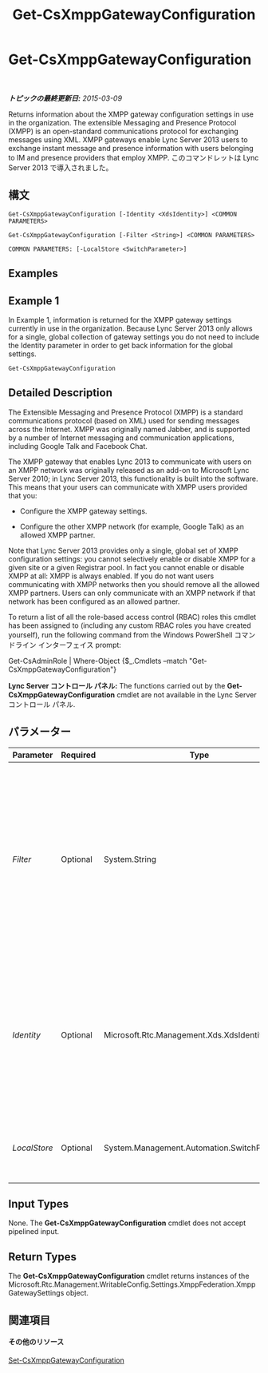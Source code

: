 ﻿---
title: Get-CsXmppGatewayConfiguration
TOCTitle: Get-CsXmppGatewayConfiguration
ms:assetid: 4c9ee876-de89-420c-bda9-9901cef47799
ms:mtpsurl: https://technet.microsoft.com/ja-jp/library/JJ204869(v=OCS.15)
ms:contentKeyID: 48272024
ms.date: 05/19/2016
mtps_version: v=OCS.15
ms.translationtype: HT
---

# Get-CsXmppGatewayConfiguration

 

_**トピックの最終更新日:** 2015-03-09_

Returns information about the XMPP gateway configuration settings in use in the organization. The extensible Messaging and Presence Protocol (XMPP) is an open-standard communications protocol for exchanging messages using XML. XMPP gateways enable Lync Server 2013 users to exchange instant message and presence information with users belonging to IM and presence providers that employ XMPP. このコマンドレットは Lync Server 2013 で導入されました。

## 構文

    Get-CsXmppGatewayConfiguration [-Identity <XdsIdentity>] <COMMON PARAMETERS>

    Get-CsXmppGatewayConfiguration [-Filter <String>] <COMMON PARAMETERS>

    COMMON PARAMETERS: [-LocalStore <SwitchParameter>]

## Examples

## Example 1

In Example 1, information is returned for the XMPP gateway settings currently in use in the organization. Because Lync Server 2013 only allows for a single, global collection of gateway settings you do not need to include the Identity parameter in order to get back information for the global settings.

    Get-CsXmppGatewayConfiguration

## Detailed Description

The Extensible Messaging and Presence Protocol (XMPP) is a standard communications protocol (based on XML) used for sending messages across the Internet. XMPP was originally named Jabber, and is supported by a number of Internet messaging and communication applications, including Google Talk and Facebook Chat.

The XMPP gateway that enables Lync 2013 to communicate with users on an XMPP network was originally released as an add-on to Microsoft Lync Server 2010; in Lync Server 2013, this functionality is built into the software. This means that your users can communicate with XMPP users provided that you:

  -   
    Configure the XMPP gateway settings.

  -   
    Configure the other XMPP network (for example, Google Talk) as an allowed XMPP partner.

Note that Lync Server 2013 provides only a single, global set of XMPP configuration settings: you cannot selectively enable or disable XMPP for a given site or a given Registrar pool. In fact you cannot enable or disable XMPP at all: XMPP is always enabled. If you do not want users communicating with XMPP networks then you should remove all the allowed XMPP partners. Users can only communicate with an XMPP network if that network has been configured as an allowed partner.

To return a list of all the role-based access control (RBAC) roles this cmdlet has been assigned to (including any custom RBAC roles you have created yourself), run the following command from the Windows PowerShell コマンドライン インターフェイス prompt:

Get-CsAdminRole | Where-Object {$\_.Cmdlets –match "Get-CsXmppGatewayConfiguration"}

**Lync Server コントロール パネル:** The functions carried out by the **Get-CsXmppGatewayConfiguration** cmdlet are not available in the Lync Server コントロール パネル.

## パラメーター


<table>
<colgroup>
<col style="width: 25%" />
<col style="width: 25%" />
<col style="width: 25%" />
<col style="width: 25%" />
</colgroup>
<thead>
<tr class="header">
<th>Parameter</th>
<th>Required</th>
<th>Type</th>
<th>Description</th>
</tr>
</thead>
<tbody>
<tr class="odd">
<td><p><em>Filter</em></p></td>
<td><p>Optional</p></td>
<td><p>System.String</p></td>
<td><p>Enables you to use wildcard values when referencing a collection of XMPP gateway configuration settings. Because you can only have a single, global instance of these settings there is no reason to use the Filter parameter. However, if you prefer you can use the following syntax to reference the global settings:</p>
<p>-Filter &quot;g*&quot;</p>
<p>That syntax brings back all the XMPP gateway configuration settings that have an Identity that begins with the letter &quot;g&quot;.</p></td>
</tr>
<tr class="even">
<td><p><em>Identity</em></p></td>
<td><p>Optional</p></td>
<td><p>Microsoft.Rtc.Management.Xds.XdsIdentity</p></td>
<td><p>Unique identifier for the XMPP gateway configuration settings. Because you can only have a single, global instance of these settings, you do not need to specify an Identity when calling the <strong>Get-CsXmppGatewayConfiguration</strong> cmdlet. If you prefer, however, you can use the following syntax to reference the global settings:</p>
<p>-Identity global</p></td>
</tr>
<tr class="odd">
<td><p><em>LocalStore</em></p></td>
<td><p>Optional</p></td>
<td><p>System.Management.Automation.SwitchParameter</p></td>
<td><p>Retrieves the XMPP gateway data from the local replica of the Central Management store rather than from the Central Management store itself.</p></td>
</tr>
</tbody>
</table>


## Input Types

None. The **Get-CsXmppGatewayConfiguration** cmdlet does not accept pipelined input.

## Return Types

The **Get-CsXmppGatewayConfiguration** cmdlet returns instances of the Microsoft.Rtc.Management.WritableConfig.Settings.XmppFederation.XmppGatewaySettings object.

## 関連項目

#### その他のリソース

[Set-CsXmppGatewayConfiguration](set-csxmppgatewayconfiguration.md)

